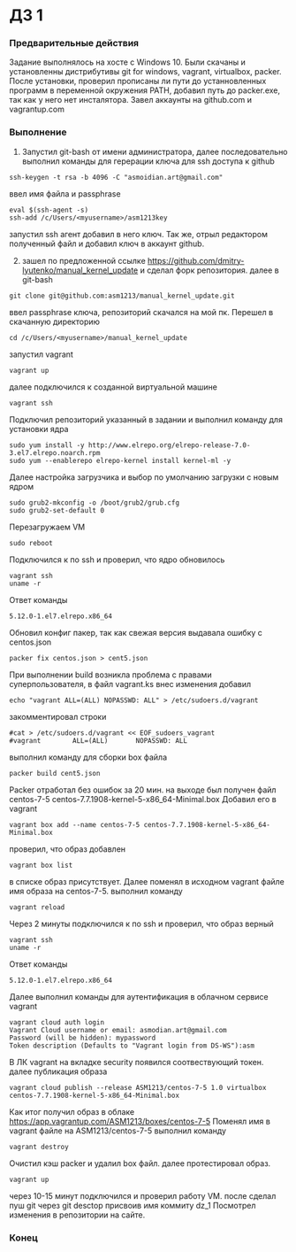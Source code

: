 # ДЗ 1

### Предварительные действия
Задание выполнялось на хосте с Windows 10. 
Были скачаны и установленны дистрибутивы git for windows, vagrant, virtualbox, packer.
После установки, проверил прописаны ли пути до устанновленных программ в переменной окружения PATH, добавил путь до packer.exe, так как у него нет инсталятора.
Завел аккаунты на github.com и vagrantup.com

### Выполнение
1. Запустил git-bash от имени администратора, далее последовательно выполнил команды для герерации ключа для ssh доступа к github
```
ssh-keygen -t rsa -b 4096 -C "asmoidian.art@gmail.com" 
```
ввел имя файла и passphrase 
```
eval $(ssh-agent -s)
ssh-add /c/Users/<myusername>/asm1213key
```
запустил ssh агент добавил в него ключ.
Так же, отрыл редактором полученный файл и добавил ключ в аккаунт github.

2. зашел по предложенной ссылке https://github.com/dmitry-lyutenko/manual_kernel_update и сделал форк репозитория.
далее в git-bash
```
git clone git@github.com:asm1213/manual_kernel_update.git
```
ввел passphrase ключа, репозиторий скачался на мой пк.
Перешел в скачанную директорию
```
cd /c/Users/<myusername>/manual_kernel_update
```
запустил vagrant
```
vagrant up
```
далее подключился к созданной виртуальной машине
```
vagrant ssh
```
Подключил репозиторий указанный в задании и выполнил команду для установки ядра
```
sudo yum install -y http://www.elrepo.org/elrepo-release-7.0-3.el7.elrepo.noarch.rpm
sudo yum --enablerepo elrepo-kernel install kernel-ml -y
```
Далее настройка загрузчика и выбор по умолчанию загрузки с новым ядром
```
sudo grub2-mkconfig -o /boot/grub2/grub.cfg
sudo grub2-set-default 0
```
Перезагружаем VM
```
sudo reboot
```
Подключился к по ssh и проверил, что ядро обновилось
```
vagrant ssh
uname -r
```
Ответ команды
```
5.12.0-1.el7.elrepo.x86_64
```
Обновил конфиг пакер, так как свежая версия выдавала ошибку с centos.json
```
packer fix centos.json > cent5.json
```
При выполнении build возникла проблема с правами суперпользователя,
в файл vagrant.ks внес изменения 
добавил 
```
echo "vagrant ALL=(ALL) NOPASSWD: ALL" > /etc/sudoers.d/vagrant
```
закомментировал строки
```
#cat > /etc/sudoers.d/vagrant << EOF_sudoers_vagrant
#vagrant        ALL=(ALL)       NOPASSWD: ALL
```
выполнил команду для сборки box файла
```
packer build cent5.json
```
Packer отработал без ошибок за 20 мин. 
на выходе был получен файл centos-7-5 centos-7.7.1908-kernel-5-x86_64-Minimal.box 
Добавил его в vagrant
```
vagrant box add --name centos-7-5 centos-7.7.1908-kernel-5-x86_64-Minimal.box
```
проверил, что образ добавлен
```
vagrant box list
```
в списке образ присутствует.
Далее поменял в исходном vagrant файле имя образа на centos-7-5.
выполнил команду 
```
vagrant reload
```
Через 2 минуты подключился к по ssh и проверил, что образ верный
```
vagrant ssh
uname -r
```
Ответ команды
```
5.12.0-1.el7.elrepo.x86_64
```
Далее выполнил команды для аутентификация в облачном сервисе vagrant
```
vagrant cloud auth login
Vagrant Cloud username or email: asmodian.art@gmail.com
Password (will be hidden): mypassword
Token description (Defaults to "Vagrant login from DS-WS"):asm
```
В ЛК vagrant на вкладке security появился соотвествующий токен.
далее публикация образа
```
vagrant cloud publish --release ASM1213/centos-7-5 1.0 virtualbox centos-7.7.1908-kernel-5-x86_64-Minimal.box
```
Как итог получил образ в облаке https://app.vagrantup.com/ASM1213/boxes/centos-7-5
Поменял имя в vagrant файле на ASM1213/centos-7-5
выполнил команду
```
vagrant destroy
```
Очистил кэш packer и удалил box файл.
далее протестировал образ.
```
vagrant up
```
через 10-15 минут 
подключился и проверил работу VM. 
после сделал пуш git
через git desctop
присвоив имя коммиту dz_1
Посмотрел изменения в репозитории на сайте.

### Конец
